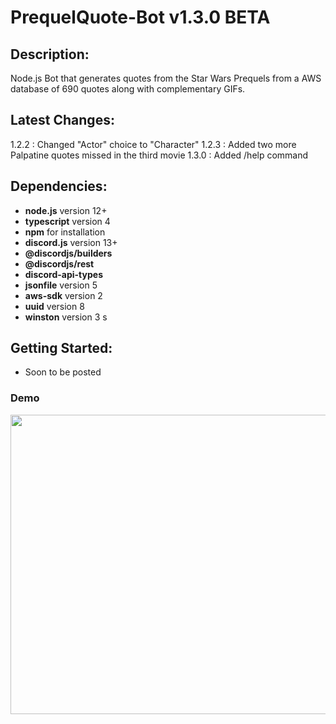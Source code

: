 # PrequelQuote-Bot v1.3.0 BETA
## Description:
Node.js Bot that generates quotes from the Star Wars Prequels from a AWS database of 690 quotes along with complementary GIFs.

## Latest Changes:
1.2.2 : Changed "Actor" choice to "Character"
1.2.3 : Added two more Palpatine quotes missed in the third movie
1.3.0 : Added /help command

## Dependencies:
* __node.js__ version 12+
* __typescript__ version 4
* __npm__ for installation
* __discord.js__ version 13+
* __@discordjs/builders__
* __@discordjs/rest__
* __discord-api-types__
* __jsonfile__ version 5
* __aws-sdk__ version 2
* __uuid__ version 8
* __winston__ version 3
s

## Getting Started:
* Soon to be posted

### Demo
<img src="https://media.giphy.com/media/84gFEejIZGso9K4BhC/giphy.gif" width="850" height="479"/>
